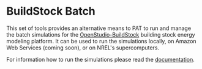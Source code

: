 # BuildStock Batch

This set of tools provides an alternative means to PAT to run and manage the batch
simulations for the
[OpenStudio-BuildStock](https://github.com/NREL/OpenStudio-BuildStock)
building stock energy modeling platform. It can be used to run the
simulations locally, on Amazon Web Services (coming soon), or on NREL's
supercomputers.

For information how to run the simulations please read the [documentation](http://buildstock-batch.s3-website-us-west-2.amazonaws.com/).